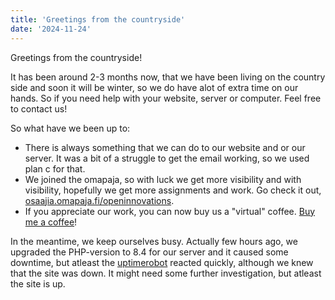 ```yaml
---
title: 'Greetings from the countryside'
date: '2024-11-24'
---
```



Greetings from the countryside!

It has been around 2-3 months now, that we have been living on the country side and soon it will be winter, so we do have alot of extra time on our hands. So if you need help with your website, server or computer. Feel free to contact us!

So what have we been up to:

- There is always something that we can do to our website and or our server. It was a bit of a struggle to get the email working, so we used plan c for that.
- We joined the omapaja, so with luck we get more visibility and with visibility, hopefully we get more assignments and work. Go check it out, [osaajia.omapaja.fi/openinnovations](https://osaajia.omapaja.fi/openinnovations).
- If you appreciate our work, you can now buy us a "virtual" coffee. [Buy me a coffee](https://buymeacoffee.com/openinnovations)!

In the meantime, we keep ourselves busy. Actually few hours ago, we upgraded the PHP-version to 8.4 for our server and it caused some downtime, but atleast the [uptimerobot](https://uptimerobot.com) reacted quickly, although we knew that the site was down. It might need some further investigation, but atleast the site is up.

